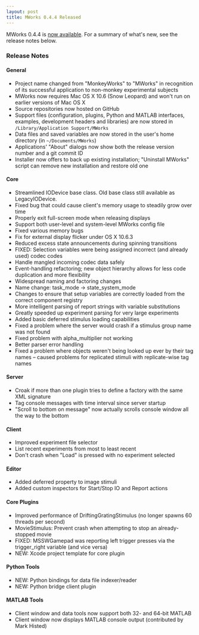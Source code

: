 ```yaml
---
layout: post
title: MWorks 0.4.4 Released
---
```


MWorks 0.4.4 is [now
available](https://s3.amazonaws.com/mworks-downloads/release/MWorks-0.4.4.dmg).
For a summary of what's new, see the release notes below.


### Release Notes ###


#### General

* Project name changed from "MonkeyWorks" to "MWorks" in recognition
  of its successful application to non-monkey experimental subjects
* MWorks now requires Mac OS X 10.6 (Snow Leopard) and won't run on
  earlier versions of Mac OS X
* Source repositories now hosted on GitHub
* Support files (configuration, plugins, Python and MATLAB interfaces,
  examples, development headers and libraries) are now stored in
  `/Library/Application Support/MWorks`
* Data files and saved variables are now stored in the user's home
  directory (in `~/Documents/MWorks`)
* Applications' "About" dialogs now show both the release version
  number and a git commit ID
* Installer now offers to back up existing installation; "Uninstall
  MWorks" script can remove new installation and restore old one


#### Core

* Streamlined IODevice base class.  Old base class still available as
  LegacyIODevice.
* Fixed bug that could cause client's memory usage to steadily grow
  over time
* Properly exit full-screen mode when releasing displays
* Support both user-level and system-level MWorks config file
* Fixed various memory bugs
* Fix for external display flicker under OS X 10.6.3
* Reduced excess state announcements during spinning transitions
* FIXED: Selection variables were being assigned incorrect (and
  already used) codec codes
* Handle mangled incoming codec data safely
* Event-handling refactoring; new object hierarchy allows for less
  code duplication and more flexibility
* Widespread naming and factoring changes
* Name change: task_mode -> state_system_mode
* Changes to ensure that setup variables are correctly loaded from the
  correct component registry
* More intelligent parsing of report strings with variable
  substitutions
* Greatly speeded up experiment parsing for very large experiments
* Added basic deferred stimulus loading capabilities
* Fixed a problem where the server would crash if a stimulus group
  name was not found
* Fixed problem with alpha_multiplier not working
* Better parser error handling
* Fixed a problem where objects weren't being looked up ever by their
  tag names – caused problems for replicated stimuli with
  replicate-wise tag names


#### Server

* Croak if more than one plugin tries to define a factory with the
  same XML signature
* Tag console messages with time interval since server startup
* "Scroll to bottom on message" now actually scrolls console window
  all the way to the bottom


#### Client

* Improved experiment file selector
* List recent experiments from most to least recent
* Don't crash when "Load" is pressed with no experiment selected


#### Editor

* Added deferred property to image stimuli
* Added custom inspectors for Start/Stop IO and Report actions


#### Core Plugins

* Improved performance of DriftingGratingStimulus (no longer spawns 60
  threads per second)
* MovieStimulus: Prevent crash when attempting to stop an
  already-stopped movie
* FIXED: MSSWGamepad was reporting left trigger presses via the
  trigger_right variable (and vice versa)
* NEW: Xcode project template for core plugin


#### Python Tools

* NEW: Python bindings for data file indexer/reader
* NEW: Python bridge client plugin


#### MATLAB Tools

* Client window and data tools now support both 32- and 64-bit MATLAB
* Client window now displays MATLAB console output (contributed by
  Mark Histed)
